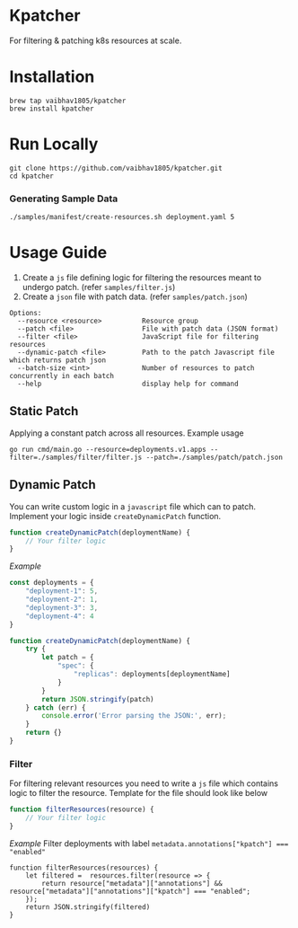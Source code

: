 # Kpatcher
For filtering & patching k8s resources at scale.

# Installation
```shell
brew tap vaibhav1805/kpatcher
brew install kpatcher
```


# Run Locally
```shell
git clone https://github.com/vaibhav1805/kpatcher.git
cd kpatcher
```

### Generating Sample Data
```shell
./samples/manifest/create-resources.sh deployment.yaml 5
```

# Usage Guide
1. Create a `js` file defining logic for filtering the resources meant to undergo patch. (refer `samples/filter.js`)
2. Create a `json` file with patch data.  (refer `samples/patch.json`)

```
Options:
  --resource <resource>          Resource group
  --patch <file>                 File with patch data (JSON format)
  --filter <file>                JavaScript file for filtering resources
  --dynamic-patch <file>         Path to the patch Javascript file which returns patch json
  --batch-size <int>             Number of resources to patch concurrently in each batch
  --help                         display help for command
```
## Static Patch
Applying a constant patch across all resources. Example usage
```shell
go run cmd/main.go --resource=deployments.v1.apps --filter=./samples/filter/filter.js --patch=./samples/patch/patch.json
```

## Dynamic Patch
You can write custom logic in a `javascript` file which can to patch. Implement your logic  inside `createDynamicPatch` function.
```javascript
function createDynamicPatch(deploymentName) {
    // Your filter logic
}
```
*Example*
```javascript
const deployments = {
    "deployment-1": 5,
    "deployment-2": 1,
    "deployment-3": 3,
    "deployment-4": 4
}

function createDynamicPatch(deploymentName) {
    try {
        let patch = {
            "spec": {
                "replicas": deployments[deploymentName]
            }
        }
        return JSON.stringify(patch)
    } catch (err) {
        console.error('Error parsing the JSON:', err);
    }
    return {}
}

```

### Filter
For filtering relevant resources you need to write a `js` file which contains logic to filter the resource. Template for the file should look like below
```javascript
function filterResources(resource) {
    // Your filter logic
}
```

*Example*
Filter deployments with label  `metadata.annotations["kpatch"] === "enabled"`
```
function filterResources(resources) {
    let filtered =  resources.filter(resource => {
        return resource["metadata"]["annotations"] && resource["metadata"]["annotations"]["kpatch"] === "enabled";
    });
    return JSON.stringify(filtered)
}
```